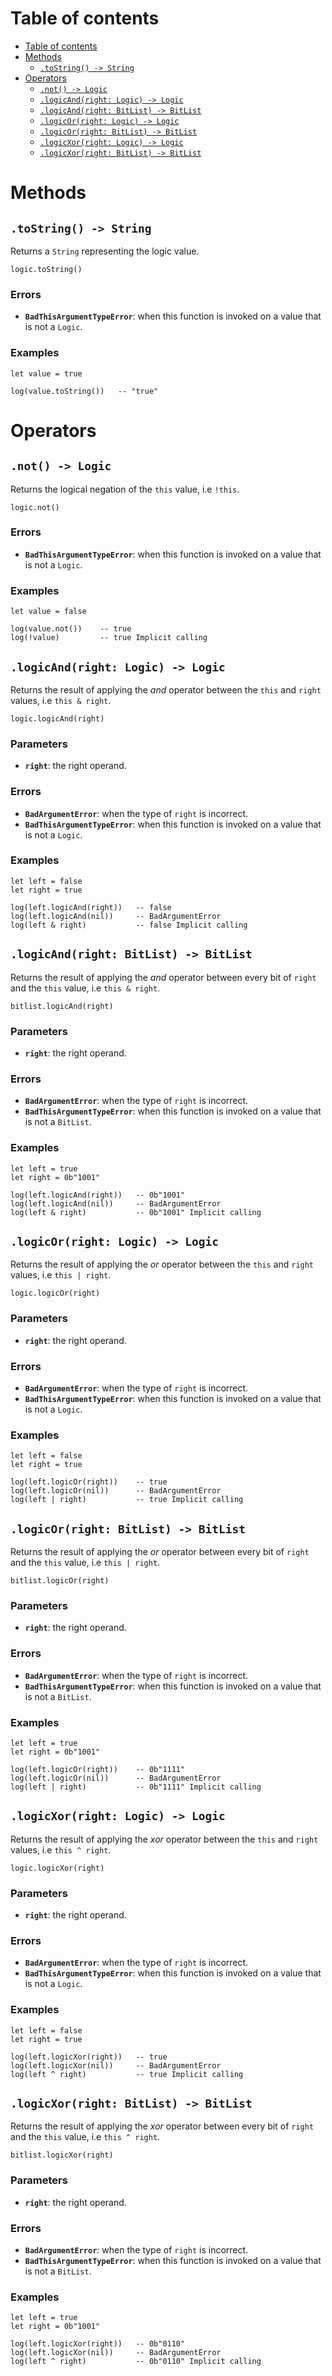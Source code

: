 
# Table of contents

- [Table of contents](#table-of-contents)
- [Methods](#methods)
  - [`.toString() -> String`](#tostring---string)
- [Operators](#operators)
  - [`.not() -> Logic`](#not---logic)
  - [`.logicAnd(right: Logic) -> Logic`](#logicandright-logic---logic)
  - [`.logicAnd(right: BitList) -> BitList`](#logicandright-bitlist---bitlist)
  - [`.logicOr(right: Logic) -> Logic`](#logicorright-logic---logic)
  - [`.logicOr(right: BitList) -> BitList`](#logicorright-bitlist---bitlist)
  - [`.logicXor(right: Logic) -> Logic`](#logicxorright-logic---logic)
  - [`.logicXor(right: BitList) -> BitList`](#logicxorright-bitlist---bitlist)

# Methods

## `.toString() -> String`

Returns a `String` representing the logic value.

```lxm
logic.toString()
```

### Errors

- **`BadThisArgumentTypeError`**: when this function is invoked on a value that is not a `Logic`.

### Examples

```lxm
let value = true

log(value.toString())   -- "true"
```

# Operators

## `.not() -> Logic`

Returns the logical negation of the `this` value, i.e `!this`.

```lxm
logic.not()
```

### Errors

- **`BadThisArgumentTypeError`**: when this function is invoked on a value that is not a `Logic`.

### Examples

```lxm
let value = false

log(value.not())    -- true
log(!value)         -- true Implicit calling
```

## `.logicAnd(right: Logic) -> Logic`

Returns the result of applying the *and* operator between the `this` and `right` values, i.e `this & right`.

```lxm
logic.logicAnd(right)
```

### Parameters

- **`right`**: the right operand.

### Errors

- **`BadArgumentError`**: when the type of `right` is incorrect.
- **`BadThisArgumentTypeError`**: when this function is invoked on a value that is not a `Logic`.

### Examples

```lxm
let left = false
let right = true

log(left.logicAnd(right))   -- false
log(left.logicAnd(nil))     -- BadArgumentError
log(left & right)           -- false Implicit calling
```

## `.logicAnd(right: BitList) -> BitList`

Returns the result of applying the *and* operator between every bit of `right` and the `this` value, i.e `this & right`.

```lxm
bitlist.logicAnd(right)
```

### Parameters

- **`right`**: the right operand.

### Errors

- **`BadArgumentError`**: when the type of `right` is incorrect.
- **`BadThisArgumentTypeError`**: when this function is invoked on a value that is not a `BitList`.

### Examples

```lxm
let left = true
let right = 0b"1001"

log(left.logicAnd(right))   -- 0b"1001"
log(left.logicAnd(nil))     -- BadArgumentError
log(left & right)           -- 0b"1001" Implicit calling
```

## `.logicOr(right: Logic) -> Logic`

Returns the result of applying the *or* operator between the `this` and `right` values, i.e `this | right`.

```lxm
logic.logicOr(right)
```

### Parameters

- **`right`**: the right operand.

### Errors

- **`BadArgumentError`**: when the type of `right` is incorrect.
- **`BadThisArgumentTypeError`**: when this function is invoked on a value that is not a `Logic`.

### Examples

```lxm
let left = false
let right = true

log(left.logicOr(right))    -- true
log(left.logicOr(nil))      -- BadArgumentError
log(left | right)           -- true Implicit calling
```

## `.logicOr(right: BitList) -> BitList`

Returns the result of applying the *or* operator between every bit of `right` and the `this` value, i.e `this | right`.

```lxm
bitlist.logicOr(right)
```

### Parameters

- **`right`**: the right operand.

### Errors

- **`BadArgumentError`**: when the type of `right` is incorrect.
- **`BadThisArgumentTypeError`**: when this function is invoked on a value that is not a `BitList`.

### Examples

```lxm
let left = true
let right = 0b"1001"

log(left.logicOr(right))    -- 0b"1111"
log(left.logicOr(nil))      -- BadArgumentError
log(left | right)           -- 0b"1111" Implicit calling
```

## `.logicXor(right: Logic) -> Logic`

Returns the result of applying the *xor* operator between the `this` and `right` values, i.e `this ^ right`.

```lxm
logic.logicXor(right)
```

### Parameters

- **`right`**: the right operand.

### Errors

- **`BadArgumentError`**: when the type of `right` is incorrect.
- **`BadThisArgumentTypeError`**: when this function is invoked on a value that is not a `Logic`.

### Examples

```lxm
let left = false
let right = true

log(left.logicXor(right))   -- true
log(left.logicXor(nil))     -- BadArgumentError
log(left ^ right)           -- true Implicit calling
```

## `.logicXor(right: BitList) -> BitList`

Returns the result of applying the *xor* operator between every bit of `right` and the `this` value, i.e `this ^ right`.

```lxm
bitlist.logicXor(right)
```

### Parameters

- **`right`**: the right operand.

### Errors

- **`BadArgumentError`**: when the type of `right` is incorrect.
- **`BadThisArgumentTypeError`**: when this function is invoked on a value that is not a `BitList`.

### Examples

```lxm
let left = true
let right = 0b"1001"

log(left.logicXor(right))   -- 0b"0110"
log(left.logicXor(nil))     -- BadArgumentError
log(left ^ right)           -- 0b"0110" Implicit calling
```
